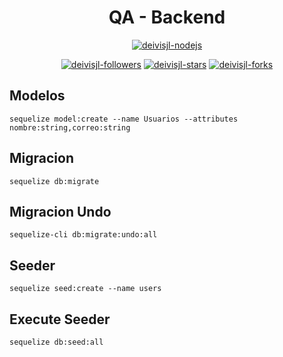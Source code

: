 <h1 align="center">
   QA - Backend
</h1>
<p align="center">
    <a href="https://vuejs.org/"><img src="https://img.shields.io/badge/node-js-success?style=flat-square&logo=Node.js" alt="deivisjl-nodejs"/></a>
</p>
<p align="center">
    <a href="#"><img src="https://img.shields.io/github/followers/deivisjl?style=social" alt="deivisjl-followers"/></a>
    <a href="#"><img src="https://img.shields.io/github/stars/deivisjl/QA-backend?style=social" alt="deivisjl-stars"/></a>
    <a href="#"><img src="https://img.shields.io/github/forks/deivisjl/QA-backend?style=social" alt="deivisjl-forks"/></a>
</p>

## Modelos
```
sequelize model:create --name Usuarios --attributes nombre:string,correo:string
```

## Migracion

```
sequelize db:migrate
```

## Migracion Undo
```
sequelize-cli db:migrate:undo:all
```

## Seeder
```
sequelize seed:create --name users
```

## Execute Seeder
```
sequelize db:seed:all
```